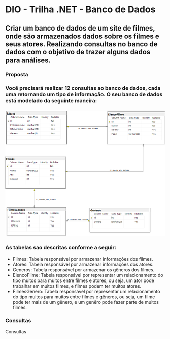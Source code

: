 # DIO - Trilha .NET - Banco de Dados

## Criar um banco de dados de um site de filmes, onde são armazenados dados sobre os filmes e seus atores. Realizando consultas no banco de dados com o objetivo de trazer alguns dados para análises.

### Proposta
### Você precisará realizar 12 consultas ao banco de dados, cada uma retornando um tipo de informação. O seu banco de dados está modelado da seguinte maneira:

###
![alt](https://raw.githubusercontent.com/djonnynogueira/desafio-consultas-sqlserver-dio/main/image/diagrama.png)


### As tabelas sao descritas conforme a seguir:
- Filmes: Tabela responsável por armazenar informações dos filmes.
- Atores: Tabela responsável por armazenar informações dos atores.
- Generos: Tabela responsável por armazenar os gêneros dos filmes.
- ElencoFilme: Tabela responsável por representar um relacionamento do tipo muitos para muitos entre filmes e atores, ou seja, um ator pode trabalhar em muitos filmes, e filmes podem ter muitos atores.
- FilmesGenero: Tabela responsável por representar um relacionamento do tipo muitos para muitos entre filmes e gêneros, ou seja, um filme pode ter mais de um gênero, e um genêro pode fazer parte de muitos filmes.

### Consultas

<a src="https://github.com/djonnynogueira/desafio-consultas-sqlserver-dio/blob/main/consultas.sql" alt="Consultas sql">Consultas</a>
